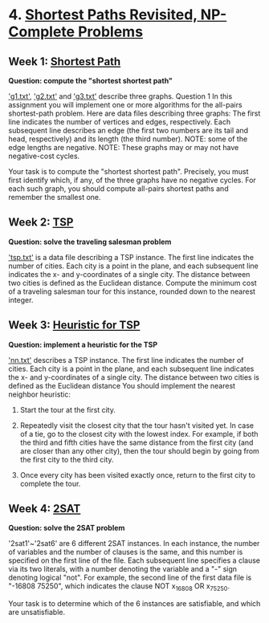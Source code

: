 # 4. [Shortest Paths Revisited, NP-Complete Problems](https://www.coursera.org/learn/algorithms-npcomplete)

## Week 1: [Shortest Path]()

**Question: compute the "shortest shortest path"**

['g1.txt'](), ['g2.txt']() and ['g3.txt']() describe three graphs. Question 1
In this assignment you will implement one or more algorithms for the all-pairs shortest-path problem.  Here are data files describing three graphs: The first line indicates the number of vertices and edges, respectively.  Each subsequent line describes an edge (the first two numbers are its tail and head, respectively) and its length (the third number).  NOTE: some of the edge lengths are negative.  NOTE: These graphs may or may not have negative-cost cycles.

Your task is to compute the "shortest shortest path".  Precisely, you must first identify which, if any, of the three graphs have no negative cycles.  For each such graph, you should compute all-pairs shortest paths and remember the smallest one.

## Week 2: [TSP]()

**Question: solve the traveling salesman problem**

['tsp.txt']() is a data file describing a TSP instance. The first line indicates the number of cities.  Each city is a point in the plane, and each subsequent line indicates the x- and y-coordinates of a single city. The distance between two cities is defined as the Euclidean distance. Compute the minimum cost of a traveling salesman tour for this instance, rounded down to the nearest integer.

## Week 3: [Heuristic for TSP]()

**Question: implement a heuristic for the TSP**

['nn.txt']() describes a TSP instance. The first line indicates the number of cities. Each city is a point in the plane, and each subsequent line indicates the x- and y-coordinates of a single city. The distance between two cities is defined as the Euclidean distance You should implement the nearest neighbor heuristic:

1. Start the tour at the first city.

2. Repeatedly visit the closest city that the tour hasn't visited yet.  In case of a tie, go to the closest city with the lowest index.  For example, if both the third and fifth cities have the same distance from the first city (and are closer than any other city), then the tour should begin by going from the first city to the third city.

3. Once every city has been visited exactly once, return to the first city to complete the tour.

## Week 4: [2SAT]()

**Question: solve the 2SAT problem**

'2sat1'~'2sat6' are 6 different 2SAT instances. In each instance, the number of variables and the number of clauses is the same, and this number is specified on the first line of the file.  Each subsequent line specifies a clause via its two literals, with a number denoting the variable and a "-" sign denoting logical "not".  For example, the second line of the first data file is "-16808 75250", which indicates the clause NOT x<sub>16808</sub> OR x<sub>75250</sub>.

Your task is to determine which of the 6 instances are satisfiable, and which are unsatisfiable.  
